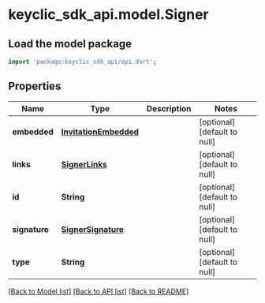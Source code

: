 # keyclic_sdk_api.model.Signer

## Load the model package
```dart
import 'package:keyclic_sdk_api/api.dart';
```

## Properties
Name | Type | Description | Notes
------------ | ------------- | ------------- | -------------
**embedded** | [**InvitationEmbedded**](InvitationEmbedded.md) |  | [optional] [default to null]
**links** | [**SignerLinks**](SignerLinks.md) |  | [optional] [default to null]
**id** | **String** |  | [optional] [default to null]
**signature** | [**SignerSignature**](SignerSignature.md) |  | [optional] [default to null]
**type** | **String** |  | [optional] [default to null]

[[Back to Model list]](../README.md#documentation-for-models) [[Back to API list]](../README.md#documentation-for-api-endpoints) [[Back to README]](../README.md)


